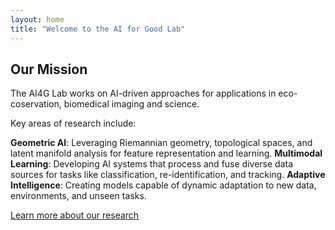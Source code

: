 ```yaml
---
layout: home
title: "Welcome to the AI for Good Lab"
---
```


## Our Mission
The AI4G Lab works on AI-driven approaches for applications in eco-coservation, biomedical imaging and science.

Key areas of research include:

**Geometric AI**: Leveraging Riemannian geometry, topological spaces, and latent manifold analysis for feature representation and learning.
**Multimodal Learning**: Developing AI systems that process and fuse diverse data sources for tasks like classification, re-identification, and tracking.
**Adaptive Intelligence**: Creating models capable of dynamic adaptation to new data, environments, and unseen tasks.

[Learn more about our research](/research/)
